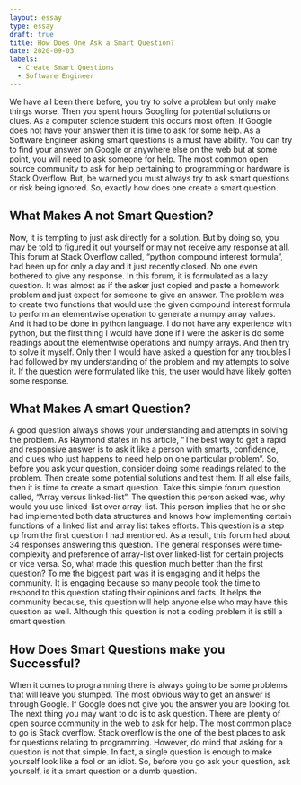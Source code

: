 ```yaml
---
layout: essay
type: essay
draft: true
title: How Does One Ask a Smart Question?
date: 2020-09-03
labels:
  - Create Smart Questions
  - Software Engineer
---
```


We have all been there before, you try to solve a problem but only make things worse. Then you spent hours Googling for potential solutions or clues. As a computer science student this occurs most often. If Google does not have your answer then it is time to ask for some help. As a Software Engineer asking smart questions is a must have ability. You can try to find your answer on Google or anywhere else on the web but at some point, you will need to ask someone for help. The most common open source community to ask for help pertaining to programming or hardware is Stack Overflow. But, be warned you must always try to ask smart questions or risk being ignored. So, exactly how does one create a smart question.

## What Makes A not Smart Question?
Now, it is tempting to just ask directly for a solution. But by doing so, you may be told to figured it out yourself or may not receive any response at all. This forum at Stack Overflow called, “python compound interest formula”, had been up for only a day and it just recently closed. No one even bothered to give any response. In this forum, it is formulated as a lazy question. It was almost as if the asker just copied and paste a homework problem and just expect for someone to give an answer. The problem was to create two functions that would use the given compound interest formula to perform an elementwise operation to generate a numpy array values. And it had to be done in python language. I do not have any experience with python, but the first thing I would have done if I were the asker is do some readings about the elementwise operations and numpy arrays. And then try to solve it myself. Only then I would have asked a question for any troubles I had followed by my understanding of the problem and my attempts to solve it. If the question were formulated like this, the user would have likely gotten some response.

## What Makes A smart Question?
A good question always shows your understanding and attempts in solving the problem. As Raymond states in his article, “The best way to get a rapid and responsive answer is to ask it like a person with smarts, confidence, and clues who just happens to need help on one particular problem”. So, before you ask your question, consider doing some readings related to the problem. Then create some potential solutions and test them. If all else fails, then it is time to create a smart question. Take this simple forum question called, “Array versus linked-list”. The question this person asked was, why would you use linked-list over array-list. This person implies that he or she had implemented both data structures and knows how implementing certain functions of a linked list and array list takes efforts. This question is a step up from the first question I had mentioned. As a result, this forum had about 34 responses answering this question. The general responses were time-complexity and preference of array-list over linked-list for certain projects or vice versa. So, what made this question much better than the first question? To me the biggest part was it is engaging and it helps the community. It is engaging because so many people took the time to respond to this question stating their opinions and facts. It helps the community because, this question will help anyone else who may have this question as well. Although this question is not a coding problem it is still a smart question.

## How Does Smart Questions make you Successful?
When it comes to programming there is always going to be some problems that will leave you stumped. The most obvious way to get an answer is through Google. If Google does not give you the answer you are looking for. The next thing you may want to do is to ask question. There are plenty of open source community in the web to ask for help. The most common place to go is Stack overflow. Stack overflow is the one of the best places to ask for questions relating to programming. However, do mind that asking for a question is not that simple. In fact, a single question is enough to make yourself look like a fool or an idiot. So, before you go ask your question, ask yourself, is it a smart question or a dumb question.  
	 

